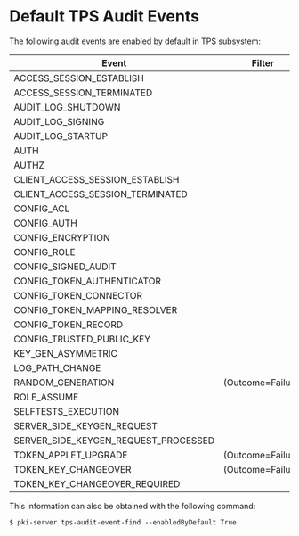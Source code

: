 Default TPS Audit Events
========================

The following audit events are enabled by default in TPS subsystem:

| Event                                       | Filter            |
| ------------------------------------------- | ----------------- |
| ACCESS_SESSION_ESTABLISH                    |                   |
| ACCESS_SESSION_TERMINATED                   |                   |
| AUDIT_LOG_SHUTDOWN                          |                   |
| AUDIT_LOG_SIGNING                           |                   |
| AUDIT_LOG_STARTUP                           |                   |
| AUTH                                        |                   |
| AUTHZ                                       |                   |
| CLIENT_ACCESS_SESSION_ESTABLISH             |                   |
| CLIENT_ACCESS_SESSION_TERMINATED            |                   |
| CONFIG_ACL                                  |                   |
| CONFIG_AUTH                                 |                   |
| CONFIG_ENCRYPTION                           |                   |
| CONFIG_ROLE                                 |                   |
| CONFIG_SIGNED_AUDIT                         |                   |
| CONFIG_TOKEN_AUTHENTICATOR                  |                   |
| CONFIG_TOKEN_CONNECTOR                      |                   |
| CONFIG_TOKEN_MAPPING_RESOLVER               |                   |
| CONFIG_TOKEN_RECORD                         |                   |
| CONFIG_TRUSTED_PUBLIC_KEY                   |                   |
| KEY_GEN_ASYMMETRIC                          |                   |
| LOG_PATH_CHANGE                             |                   |
| RANDOM_GENERATION                           | (Outcome=Failure) |
| ROLE_ASSUME                                 |                   |
| SELFTESTS_EXECUTION                         |                   |
| SERVER_SIDE_KEYGEN_REQUEST                  |                   |
| SERVER_SIDE_KEYGEN_REQUEST_PROCESSED        |                   |
| TOKEN_APPLET_UPGRADE                        | (Outcome=Failure) |
| TOKEN_KEY_CHANGEOVER                        | (Outcome=Failure) |
| TOKEN_KEY_CHANGEOVER_REQUIRED               |                   |

This information can also be obtained with the following command:

```
$ pki-server tps-audit-event-find --enabledByDefault True
```
